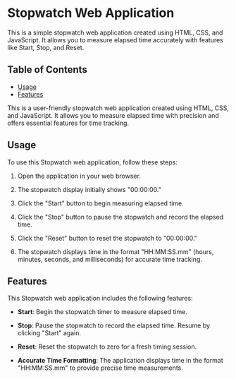 # Stopwatch Web Application

This is a simple stopwatch web application created using HTML, CSS, and JavaScript. It allows you to measure elapsed time accurately with features like Start, Stop, and Reset.

## Table of Contents

- [Usage](#usage)
- [Features](#features)

This is a user-friendly stopwatch web application created using HTML, CSS, and JavaScript. It allows you to measure elapsed time with precision and offers essential features for time tracking.

## Usage

To use this Stopwatch web application, follow these steps:

1. Open the application in your web browser.

2. The stopwatch display initially shows "00:00:00."

3. Click the "Start" button to begin measuring elapsed time.

4. Click the "Stop" button to pause the stopwatch and record the elapsed time.

5. Click the "Reset" button to reset the stopwatch to "00:00:00."

6. The stopwatch displays time in the format "HH:MM:SS.mm" (hours, minutes, seconds, and milliseconds) for accurate time tracking.

## Features

This Stopwatch web application includes the following features:

- **Start**: Begin the stopwatch timer to measure elapsed time.

- **Stop**: Pause the stopwatch to record the elapsed time. Resume by clicking "Start" again.

- **Reset**: Reset the stopwatch to zero for a fresh timing session.

- **Accurate Time Formatting**: The application displays time in the format "HH:MM:SS.mm" to provide precise time measurements.

